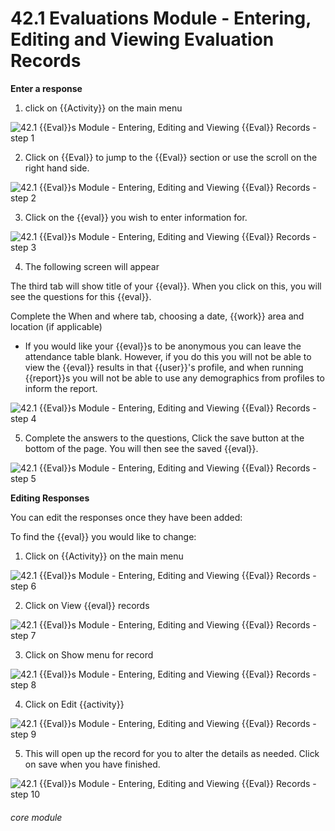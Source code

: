 # 42.1 Evaluations Module - Entering, Editing and Viewing Evaluation Records

**Enter a response**
1. click on {{Activity}} on the main menu

![42.1 {{Eval}}s Module - Entering, Editing and Viewing {{Eval}} Records - step 1](42.1_Evaluations_Module_-_Entering,_Editing_and_Viewing_Evaluation_Records_im_1.png)

2. Click on {{Eval}} to jump to the {{Eval}} section or use the scroll on the right hand side.

![42.1 {{Eval}}s Module - Entering, Editing and Viewing {{Eval}} Records - step 2](42.1_Evaluations_Module_-_Entering,_Editing_and_Viewing_Evaluation_Records_im_2.png)

3. Click on the {{eval}} you wish to enter information for.

![42.1 {{Eval}}s Module - Entering, Editing and Viewing {{Eval}} Records - step 3](42.1_Evaluations_Module_-_Entering,_Editing_and_Viewing_Evaluation_Records_im_3.png)

4. The following screen will appear

The third tab will show title of your {{eval}}. When you click on this, you will see the questions for this {{eval}}.

Complete the When and where tab, choosing a date, {{work}} area and location (if applicable)

- If you would like your {{eval}}s to be anonymous you can leave the attendance table blank. However, if you do this you will not be able to view the {{eval}} results in that {{user}}'s profile, and when running {{report}}s you will not be able to use any demographics from profiles to inform the report. 

![42.1 {{Eval}}s Module - Entering, Editing and Viewing {{Eval}} Records - step 4](42.1_Evaluations_Module_-_Entering,_Editing_and_Viewing_Evaluation_Records_im_4.png)

5. Complete the answers to the questions, Click the save button at the bottom of the page. You will then see the saved {{eval}}.

![42.1 {{Eval}}s Module - Entering, Editing and Viewing {{Eval}} Records - step 5](42.1_Evaluations_Module_-_Entering,_Editing_and_Viewing_Evaluation_Records_im_5.png)

**Editing Responses**

You can edit the responses once they have been added:

To find the {{eval}} you would like to change:

1. Click on {{Activity}} on the main menu

![42.1 {{Eval}}s Module - Entering, Editing and Viewing {{Eval}} Records - step 6](42.1_Evaluations_Module_-_Entering,_Editing_and_Viewing_Evaluation_Records_im_6.png)

2. Click on View {{eval}} records

![42.1 {{Eval}}s Module - Entering, Editing and Viewing {{Eval}} Records - step 7](42.1_Evaluations_Module_-_Entering,_Editing_and_Viewing_Evaluation_Records_im_7.png)

3. Click on Show menu for record

![42.1 {{Eval}}s Module - Entering, Editing and Viewing {{Eval}} Records - step 8](42.1_Evaluations_Module_-_Entering,_Editing_and_Viewing_Evaluation_Records_im_8.png)

4. Click on Edit {{activity}}

![42.1 {{Eval}}s Module - Entering, Editing and Viewing {{Eval}} Records - step 9](42.1_Evaluations_Module_-_Entering,_Editing_and_Viewing_Evaluation_Records_im_9.png)

5. This will open up the record for you to alter the details as needed. Click on save when you have finished.

![42.1 {{Eval}}s Module - Entering, Editing and Viewing {{Eval}} Records - step 10](42.1_Evaluations_Module_-_Entering,_Editing_and_Viewing_Evaluation_Records_im_10.png)


###### core module
